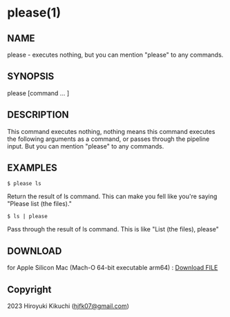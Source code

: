 # please(1)

## NAME
  please - executes nothing, but you can mention "please" to any commands.

## SYNOPSIS
  please [command ... ]
  
## DESCRIPTION
  This command executes nothing, nothing means this command executes the following arguments as a command, or passes through the pipeline input. 
  But you can mention "please" to any commands.

## EXAMPLES
    $ please ls
  
  Return the result of ls command. This can make you fell like you're saying "Please list (the files)."

    $ ls | please
  
  Pass through the result of ls command. This is like "List (the files), please"
  
## DOWNLOAD
  for Apple Silicon Mac (Mach-O 64-bit executable arm64) : <a id="raw-url" href="https://github.com/Hiro07/please/releases/download/v1.0.0/please">Download FILE</a>

## Copyright
  2023 Hiroyuki Kikuchi (hjfk07@gmail.com)
